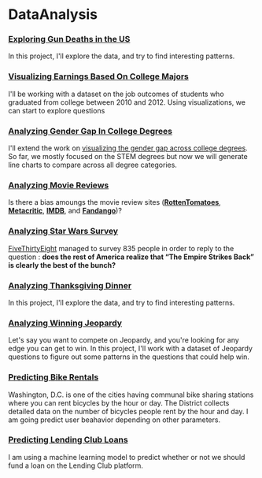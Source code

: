 # DataAnalysis

### [Exploring Gun Deaths in the US](https://github.com/spajeo/DataAnalysis_MachineLearning/blob/master/Exploring%20Gun%20Deaths%20in%20the%20US/README.md)

In this project, I'll explore the data, and try to find interesting patterns.




### [Visualizing Earnings Based On College Majors](https://github.com/spajeo/DataAnalysis_MachineLearning/tree/master/Visualizing%20Earnings%20Based%20On%20College%20Majors) 

I'll be working with a dataset on the job outcomes of students who graduated from college between 2010 and 2012. Using visualizations, we can start to explore questions

### [Analyzing Gender Gap In College Degrees](https://github.com/spajeo/DataAnalysis_MachineLearning/tree/master/Analyzing%20Gender%20Gap%20In%20College%20Degrees)

I'll extend the work on [visualizing the gender gap across college degrees](https://github.com/spajeo/DataAnalysis_MachineLearning/tree/master/Visualizing%20Earnings%20Based%20On%20College%20Majors). So far, we mostly focused on the STEM degrees but now we will generate line charts to compare across all degree categories.

### [Analyzing Movie Reviews](https://github.com/spajeo/DataAnalysis_MachineLearning/tree/master/Analyzing%20Movie%20Reviews) 
Is there a bias amoungs the movie review sites ([**RottenTomatoes**](https://rottentomatoes.com/), [**Metacritic**](http://www.metacritic.com/), [**IMDB**](https://www.imdb.com/), and [**Fandango**](https://www.fandango.com/))? 

### [Analyzing Star Wars Survey](https://github.com/spajeo/DataAnalysis_MachineLearning/tree/master/Analyzing%20Star%20Wars%20Survey)   
[FiveThirtyEight](https://github.com/fivethirtyeight/data/tree/master/star-wars-survey) managed to survey  835 people in order to reply to the question : **does the rest of America realize that “The Empire Strikes Back” is clearly the best of the bunch?**


### [Analyzing Thanksgiving Dinner](https://github.com/spajeo/DataAnalysis_MachineLearning/tree/master/Analyzing%20Thanksgiving%20Dinner)
In this project, I'll explore the data, and try to find interesting patterns.


### [Analyzing Winning Jeopardy](https://github.com/spajeo/DataAnalysis_MachineLearning/tree/master/Analyzing%20Winning%20Jeopardy)  
Let's say you want to compete on Jeopardy, and you're looking for any edge you can get to win. In this project, I'll work with a dataset of Jeopardy questions to figure out some patterns in the questions that could help win.


### [Predicting Bike Rentals](https://github.com/spajeo/DataAnalysis_MachineLearning/tree/master/Predicting%20Bike%20Rentals) 
Washington, D.C. is one of the cities having communal bike sharing stations where you can rent bicycles by the hour or day. The District collects detailed data on the number of bicycles people rent by the hour and day. I am going predict user beahavior depending on other parameters. 

### [Predicting Lending Club Loans](https://github.com/spajeo/DataAnalysis_MachineLearning/tree/master/Predicting%20Lending%20Club%20Loans)
I am using a machine learning model to predict whether or not we should fund a loan on the Lending Club platform.   

